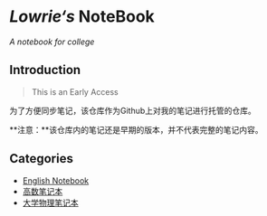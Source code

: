 # *Lowrie‘s* NoteBook

 *A notebook for college*



## Introduction

> This is an Early Access

为了方便同步笔记，该仓库作为Github上对我的笔记进行托管的仓库。

**注意：**该仓库内的笔记还是早期的版本，并不代表完整的笔记内容。



## Categories

- [English Notebook](EnglisNote\README.md) 
- [高数笔记本](高数笔记本\README.md) 
- [大学物理笔记本](物理笔记本\README.md) 
